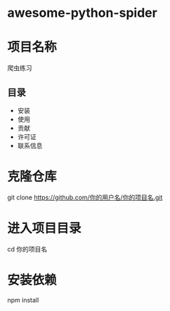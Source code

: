 # awesome-python-spider
# 项目名称

爬虫练习

## 目录

- 安装
- 使用
- 贡献
- 许可证
- 联系信息


# 克隆仓库
git clone https://github.com/你的用户名/你的项目名.git

# 进入项目目录
cd 你的项目名

# 安装依赖
npm install
